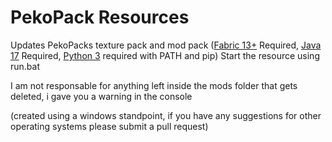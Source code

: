 # PekoPack Resources
Updates PekoPacks texture pack and mod pack ([Fabric 13+](https://fabricmc.net/) Required, [Java 17](https://www.azul.com/downloads/) Required, [Python 3](https://www.python.org/downloads/) required with PATH and pip) 
Start the resource using run.bat


I am not responsable for anything left inside the mods folder that gets deleted, i gave you a warning in the console

(created using a windows standpoint, if you have any suggestions for other operating systems please submit a pull request)
